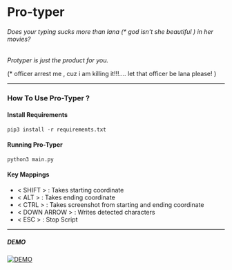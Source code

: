 # Pro-typer
###### Does your typing sucks more than lana (* god isn't she beautiful )  in her movies? 
_Protyper is just the product for you._

(* officer arrest me , cuz i am killing it!!!…. let that officer be lana please! )

___

### How To Use Pro-Typer ?

#### Install Requirements

```pip3 install -r requirements.txt```

#### Running Pro-Typer

```python3 main.py```

#### Key Mappings

- < SHIFT > : Takes starting coordinate 
- < ALT > : Takes ending coordinate
- < CTRL > : Takes screenshot from starting and ending coordinate
- < DOWN ARROW > : Writes detected characters
- < ESC > : Stop Script

___

##### DEMO

[![DEMO](https://github.com/dcostersabin/pro-typer/blob/main/assets/images/capture4.png)](https://github.com/dcostersabin/pro-typer/blob/main/assets/video/pro.mp4)